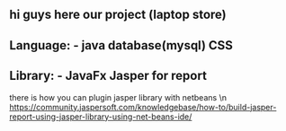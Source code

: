 hi guys here our project (laptop store) 
------------------------------------------------------------------------------------------------------------------------------
Language: -
java 
database(mysql)
CSS
------------------------------------------------------------------------------------------------------------------------------
Library: - 
JavaFx
Jasper for report 
------------------------------------------------------------------------------------------------------------------------------
there is how you can plugin jasper library with netbeans \n 
https://community.jaspersoft.com/knowledgebase/how-to/build-jasper-report-using-jasper-library-using-net-beans-ide/

